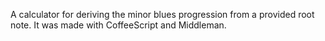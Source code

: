 A calculator for deriving the minor blues progression from a provided root note. It was made with CoffeeScript and Middleman.
